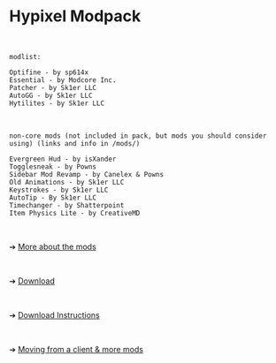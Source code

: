 # Hypixel Modpack

</br>

```|
modlist:

Optifine - by sp614x
Essential - by Modcore Inc.
Patcher - by Sk1er LLC
AutoGG - by Sk1er LLC
Hytilites - by Sk1er LLC
```

</br>

```
non-core mods (not included in pack, but mods you should consider using) (links and info in /mods/)

Evergreen Hud - by isXander
Togglesneak - by Powns
Sidebar Mod Revamp - by Canelex & Powns
Old Animations - by Sk1er LLC
Keystrokes - by Sk1er LLC
AutoTip - By Sk1er LLC
Timechanger - by Shatterpoint
Item Physics Lite - by CreativeMD
```

</br>

➔ [More about the mods](https://github.com/snapperitwo/mc-utils/blob/main/modpacks/hypixel/mods/README.md)

</br>

➔ [Download](https://github.com/snapperitwo/mc-utils/raw/main/modpacks/hypixel/hypixel-core.zip)

</br>

➔ [Download Instructions](https://youtu.be/Lemp5WSBLXM)

</br>

➔ [Moving from a client & more mods](https://github.com/MicrocontrollersDev/Alternatives)
